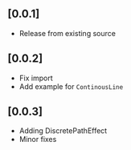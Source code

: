 ## [0.0.1]

* Release from existing source

## [0.0.2]

* Fix import
* Add example for `ContinousLine`


## [0.0.3]

* Adding DiscretePathEffect
* Minor fixes
